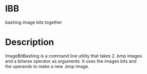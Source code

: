 # IBB
bashing image bits together

# Description
ImageBitBashing is a command line utility that takes 2 .bmp images \
 and a bitwise operator as arguments. It uses the images bits and \
  the operands to make a new .bmp image.
